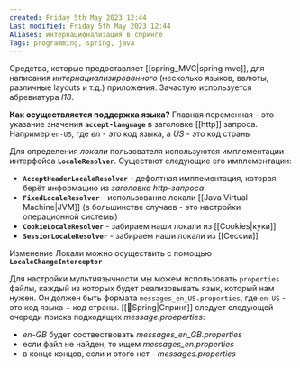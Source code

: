 ```yaml
---
created: Friday 5th May 2023 12:44
Last modified: Friday 5th May 2023 12:44
Aliases: интернационализация в спринге
Tags: programming, spring, java
---
```


Средства, которые предоставляет [[spring_MVC|spring mvc]], для написания *интернациализированного* (несколько языков, валюты, различные layouts  и т.д.) приложения. Зачастую используется абревиатура *I18*.

**Как осуществляется поддержка языка?**
Главная переменная - это указание значения **`accept-language`** в заголовке [[http]] запроса. Например `en-US`, где *en* - это код языка, а *US* - это код страны

Для определения *локали* пользователя используются имплементации интерфейса **`LocaleResolver`**. Существют следующие его имплементации:
- **`AcceptHeaderLocaleResolver`** - дефолтная имплементация, которая берёт информацию из *заголовка http-запроса* 
- **`FixedLocaleResolver`** - использование локали [[Java Virtual Machine|JVM]] (в большинстве случаев - это настройки операционной системы)
- **`CookieLocaleResolver`** - забираем наши локали из [[Cookies|куки]]
- **`SessionLocaleResolver`** - забираем наши локали из [[Сессии]] 

Изменение Локали можно осуществить с помощью **`LocaleChangeInterceptor`** 

Для настройки мультиязычности мы можем использовать `properties` файлы, каждый из которых будет реализовывать язык, который нам нужен. Он должен быть формата `messages_en_US.properties`, где `en-US` - это код языка + код страны. [[📙Spring|Спринг]] следует следующей очереди поиска подходящих *message.proeperties*: 
- *en-GB* будет соотвествовать *messages_en_GB.properties*
- если файл не найден, то ищем *messages_en.properties*
- в конце концов, если и этого нет - *messages.properties*
